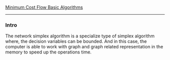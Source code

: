 [Minimum Cost Flow Basic Algorithms](Minimum%20Cost%20Flow%20Basic%20Algorithms.md)

---
### **Intro**

The network simplex algorithm is a specialize type of simplex algorithm where, the decision variables can be bounded. And in this case, the computer is able to work with graph and graph related representation in the memory to speed up the operations time.




